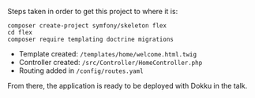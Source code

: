 

Steps taken in order to get this project to where it is:

```
composer create-project symfony/skeleton flex
cd flex
composer require templating doctrine migrations
```

* Template created: `/templates/home/welcome.html.twig`
* Controller created: `/src/Controller/HomeController.php`
* Routing added in `/config/routes.yaml`

From there, the application is ready to be deployed with Dokku in the talk.
